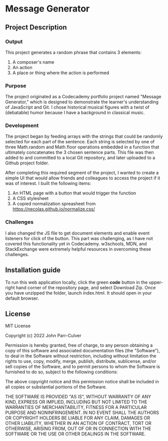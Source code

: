 # Message Generator

## Project Description
### Output
This project generates a random phrase that contains 3 elements:
1. A composer's name
2. An action
3. A place or thing where the action is performed

### Purpose
The project originated as a Codecademy portfolio project named "Message Generator," which is designed to demonstrate the learner's understanding of JavaScript and Git. I chose historical musical figures with a twist of (debatable) humor because I have a background in classical music.

### Development
The project began by feeding arrays with the strings that could be randomly selected for each part of the sentence. Each string is selected by one of three Math.random and Math.floor operations embedded in a function that ultimately concatenates the 3 chosen sentence parts. This file was then added to and committed to a local Git repository, and later uploaded to a Github project folder.

After completing this required segment of the project, I wanted to create a simple UI that would allow friends and colleagues to access the project if it was of interest. I built the following items:
1. An HTML page with a button that would trigger the function
2. A CSS stylesheet
3. A copied normalization spreasheet from https://necolas.github.io/normalize.css/

### Challenges
I also changed the JS file to get document elements and enable event listeners for click of the button. This part was challenging, as I have not covered this functionality yet in Codecademy. w3schools, MDN, and StackExchange were extremely helpful resources in overcoming these challenges.

## Installation guide
To run this web application locally, click the green __code__ button in the upper-right hand corner of the repository page, and select Download Zip. Once you have unzipped the folder, launch index.html. It should open in your default browser.

## License 

MIT License

Copyright (c) 2022 John Parr-Culver

Permission is hereby granted, free of charge, to any person obtaining a copy
of this software and associated documentation files (the "Software"), to deal
in the Software without restriction, including without limitation the rights
to use, copy, modify, merge, publish, distribute, sublicense, and/or sell
copies of the Software, and to permit persons to whom the Software is
furnished to do so, subject to the following conditions:

The above copyright notice and this permission notice shall be included in all
copies or substantial portions of the Software.

THE SOFTWARE IS PROVIDED "AS IS", WITHOUT WARRANTY OF ANY KIND, EXPRESS OR
IMPLIED, INCLUDING BUT NOT LIMITED TO THE WARRANTIES OF MERCHANTABILITY,
FITNESS FOR A PARTICULAR PURPOSE AND NONINFRINGEMENT. IN NO EVENT SHALL THE
AUTHORS OR COPYRIGHT HOLDERS BE LIABLE FOR ANY CLAIM, DAMAGES OR OTHER
LIABILITY, WHETHER IN AN ACTION OF CONTRACT, TORT OR OTHERWISE, ARISING FROM,
OUT OF OR IN CONNECTION WITH THE SOFTWARE OR THE USE OR OTHER DEALINGS IN THE
SOFTWARE.






